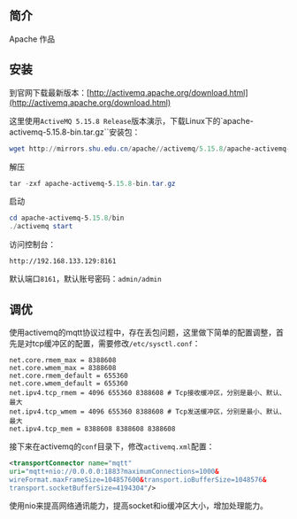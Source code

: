 ## 简介
Apache 作品
## 安装
到官网下载最新版本：[http://activemq.apache.org/download.html](http://activemq.apache.org/download.html)

这里使用``ActiveMQ 5.15.8 Release``版本演示，下载Linux下的`apache-activemq-5.15.8-bin.tar.gz``安装包：
```powershell
wget http://mirrors.shu.edu.cn/apache//activemq/5.15.8/apache-activemq-5.15.8-bin.tar.gz
```
解压
```powershell
tar -zxf apache-activemq-5.15.8-bin.tar.gz
```
启动
```powershell
cd apache-activemq-5.15.8/bin
./activemq start
```
访问控制台：
```
http://192.168.133.129:8161
```
默认端口``8161``，默认账号密码：``admin/admin``
## 调优
使用activemq的mqtt协议过程中，存在丢包问题，这里做下简单的配置调整，首先是对tcp缓冲区的配置，需要修改``/etc/sysctl.conf``：
```
net.core.rmem_max = 8388608
net.core.wmem_max = 8388608
net.core.rmem_default = 655360
net.core.wmem_default = 655360
net.ipv4.tcp_rmem = 4096 655360 8388608 # Tcp接收缓冲区，分别是最小、默认、最大
net.ipv4.tcp_wmem = 4096 655360 8388608 # Tcp发送缓冲区，分别是最小、默认、最大
net.ipv4.tcp_mem = 8388608 8388608 8388608
```
接下来在activemq的``conf``目录下，修改``activemq.xml``配置：
```xml
<transportConnector name="mqtt"
uri="mqtt+nio://0.0.0.0:1883?maximumConnections=1000&
wireFormat.maxFrameSize=104857600&transport.ioBufferSize=1048576&
transport.socketBufferSize=4194304"/>
```
使用nio来提高网络通讯能力，提高socket和io缓冲区大小，增加处理能力。

